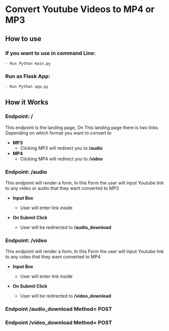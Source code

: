 # Convert Youtube Videos to MP4 or MP3

## How to use

### If you want to use in command Line:

    - Run Python main.py

### Run as Flask App:

    - Run Python app.py

## How it Works

### Endpoint: **/**

This endpoint is the landing page, On This landing page there is two links Depending on which format you want to convert to

- **MP3**
  - Clicking MP3 will redirect you to **/audio**
- **MP4**
  - Clicking MP4 will redirect you to **/video**
    <br/>

### Endpoint: **/audio**

This endpoint will render a form, In this Form the user will input Youtube link to any video or audio that they want converted to MP3

- **Input Box**

  - User will enter link inside

- **On Submit Click**
  - User will be redirected to **/audio_download**
    <br/>

### Endpoint: **/video**

This endpoint will render a form, In this Form the user will input Youtube link to any video that they want converted to MP4

- **Input Box**

  - User will enter link inside

- **On Submit Click**
  - User will be redirected to **/video_download**
    <br/>

### Endpoint **/audio_download** Method= POST

### Endpoint **/video_download** Method= POST

